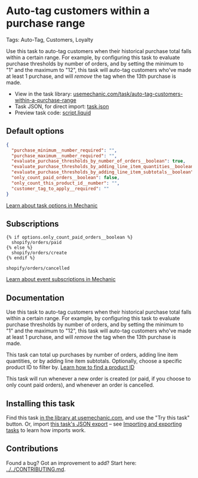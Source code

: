 # Auto-tag customers within a purchase range

Tags: Auto-Tag, Customers, Loyalty

Use this task to auto-tag customers when their historical purchase total falls within a certain range. For example, by configuring this task to evaluate purchase thresholds by number of orders, and by setting the minimum to "1" and the maximum to "12", this task will auto-tag customers who've made at least 1 purchase, and will *remove* the tag when the 13th purchase is made.

* View in the task library: [usemechanic.com/task/auto-tag-customers-within-a-purchase-range](https://usemechanic.com/task/auto-tag-customers-within-a-purchase-range)
* Task JSON, for direct import: [task.json](../../tasks/auto-tag-customers-within-a-purchase-range.json)
* Preview task code: [script.liquid](./script.liquid)

## Default options

```json
{
  "purchase_minimum__number_required": "",
  "purchase_maximum__number_required": "",
  "evaluate_purchase_thresholds_by_number_of_orders__boolean": true,
  "evaluate_purchase_thresholds_by_adding_line_item_quantities__boolean": false,
  "evaluate_purchase_thresholds_by_adding_line_item_subtotals__boolean": false,
  "only_count_paid_orders__boolean": false,
  "only_count_this_product_id__number": "",
  "customer_tag_to_apply__required": ""
}
```

[Learn about task options in Mechanic](https://docs.usemechanic.com/article/471-task-options)

## Subscriptions

```liquid
{% if options.only_count_paid_orders__boolean %}
  shopify/orders/paid
{% else %}
  shopify/orders/create
{% endif %}

shopify/orders/cancelled
```

[Learn about event subscriptions in Mechanic](https://docs.usemechanic.com/article/408-subscriptions)

## Documentation

Use this task to auto-tag customers when their historical purchase total falls within a certain range. For example, by configuring this task to evaluate purchase thresholds by number of orders, and by setting the minimum to "1" and the maximum to "12", this task will auto-tag customers who've made at least 1 purchase, and will *remove* the tag when the 13th purchase is made.

This task can total up purchases by number of orders, adding line item quantities, or by adding line item subtotals. Optionally, choose a specific product ID to filter by. [Learn how to find a product ID](https://docs.usemechanic.com/article/360-how-do-i-find-an-id-for-a-product-collection-order-or-something-else)

This task will run whenever a new order is created (or paid, if you choose to only count paid orders), and whenever an order is cancelled.

## Installing this task

Find this task [in the library at usemechanic.com](https://usemechanic.com/task/auto-tag-customers-within-a-purchase-range), and use the "Try this task" button. Or, import [this task's JSON export](../../tasks/auto-tag-customers-within-a-purchase-range.json) – see [Importing and exporting tasks](https://docs.usemechanic.com/article/505-importing-and-exporting-tasks) to learn how imports work.

## Contributions

Found a bug? Got an improvement to add? Start here: [../../CONTRIBUTING.md](../../CONTRIBUTING.md).
